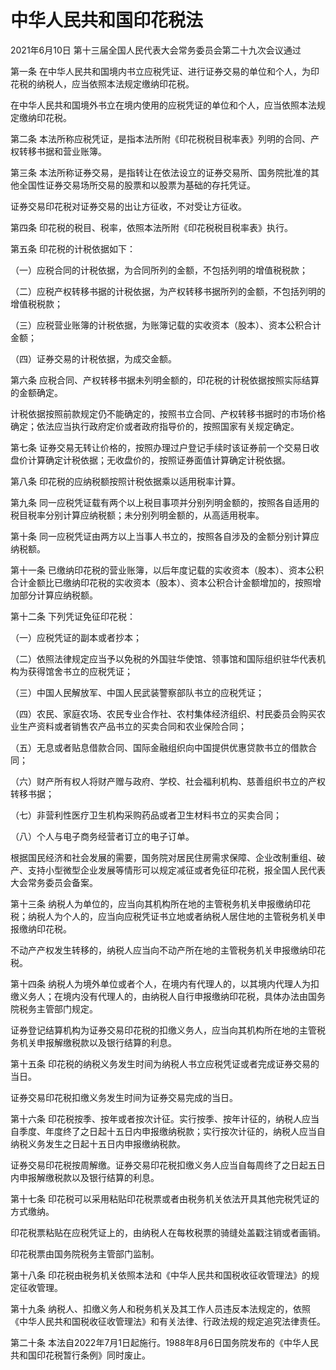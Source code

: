 # 中华人民共和国印花税法

2021年6月10日 第十三届全国人民代表大会常务委员会第二十九次会议通过

<!-- INFO END -->

第一条 在中华人民共和国境内书立应税凭证、进行证券交易的单位和个人，为印花税的纳税人，应当依照本法规定缴纳印花税。

在中华人民共和国境外书立在境内使用的应税凭证的单位和个人，应当依照本法规定缴纳印花税。

第二条 本法所称应税凭证，是指本法所附《印花税税目税率表》列明的合同、产权转移书据和营业账簿。

第三条 本法所称证券交易，是指转让在依法设立的证券交易所、国务院批准的其他全国性证券交易场所交易的股票和以股票为基础的存托凭证。

证券交易印花税对证券交易的出让方征收，不对受让方征收。

第四条 印花税的税目、税率，依照本法所附《印花税税目税率表》执行。

第五条 印花税的计税依据如下：

（一）应税合同的计税依据，为合同所列的金额，不包括列明的增值税税款；

（二）应税产权转移书据的计税依据，为产权转移书据所列的金额，不包括列明的增值税税款；

（三）应税营业账簿的计税依据，为账簿记载的实收资本（股本）、资本公积合计金额；

（四）证券交易的计税依据，为成交金额。

第六条 应税合同、产权转移书据未列明金额的，印花税的计税依据按照实际结算的金额确定。

计税依据按照前款规定仍不能确定的，按照书立合同、产权转移书据时的市场价格确定；依法应当执行政府定价或者政府指导价的，按照国家有关规定确定。

第七条 证券交易无转让价格的，按照办理过户登记手续时该证券前一个交易日收盘价计算确定计税依据；无收盘价的，按照证券面值计算确定计税依据。

第八条 印花税的应纳税额按照计税依据乘以适用税率计算。

第九条 同一应税凭证载有两个以上税目事项并分别列明金额的，按照各自适用的税目税率分别计算应纳税额；未分别列明金额的，从高适用税率。

第十条 同一应税凭证由两方以上当事人书立的，按照各自涉及的金额分别计算应纳税额。

第十一条 已缴纳印花税的营业账簿，以后年度记载的实收资本（股本）、资本公积合计金额比已缴纳印花税的实收资本（股本）、资本公积合计金额增加的，按照增加部分计算应纳税额。

第十二条 下列凭证免征印花税：

（一）应税凭证的副本或者抄本；

（二）依照法律规定应当予以免税的外国驻华使馆、领事馆和国际组织驻华代表机构为获得馆舍书立的应税凭证；

（三）中国人民解放军、中国人民武装警察部队书立的应税凭证；

（四）农民、家庭农场、农民专业合作社、农村集体经济组织、村民委员会购买农业生产资料或者销售农产品书立的买卖合同和农业保险合同；

（五）无息或者贴息借款合同、国际金融组织向中国提供优惠贷款书立的借款合同；

（六）财产所有权人将财产赠与政府、学校、社会福利机构、慈善组织书立的产权转移书据；

（七）非营利性医疗卫生机构采购药品或者卫生材料书立的买卖合同；

（八）个人与电子商务经营者订立的电子订单。

根据国民经济和社会发展的需要，国务院对居民住房需求保障、企业改制重组、破产、支持小型微型企业发展等情形可以规定减征或者免征印花税，报全国人民代表大会常务委员会备案。

第十三条 纳税人为单位的，应当向其机构所在地的主管税务机关申报缴纳印花税；纳税人为个人的，应当向应税凭证书立地或者纳税人居住地的主管税务机关申报缴纳印花税。

不动产产权发生转移的，纳税人应当向不动产所在地的主管税务机关申报缴纳印花税。

第十四条 纳税人为境外单位或者个人，在境内有代理人的，以其境内代理人为扣缴义务人；在境内没有代理人的，由纳税人自行申报缴纳印花税，具体办法由国务院税务主管部门规定。

证券登记结算机构为证券交易印花税的扣缴义务人，应当向其机构所在地的主管税务机关申报解缴税款以及银行结算的利息。

第十五条 印花税的纳税义务发生时间为纳税人书立应税凭证或者完成证券交易的当日。

证券交易印花税扣缴义务发生时间为证券交易完成的当日。

第十六条 印花税按季、按年或者按次计征。实行按季、按年计征的，纳税人应当自季度、年度终了之日起十五日内申报缴纳税款；实行按次计征的，纳税人应当自纳税义务发生之日起十五日内申报缴纳税款。

证券交易印花税按周解缴。证券交易印花税扣缴义务人应当自每周终了之日起五日内申报解缴税款以及银行结算的利息。

第十七条 印花税可以采用粘贴印花税票或者由税务机关依法开具其他完税凭证的方式缴纳。

印花税票粘贴在应税凭证上的，由纳税人在每枚税票的骑缝处盖戳注销或者画销。

印花税票由国务院税务主管部门监制。

第十八条 印花税由税务机关依照本法和《中华人民共和国税收征收管理法》的规定征收管理。

第十九条 纳税人、扣缴义务人和税务机关及其工作人员违反本法规定的，依照《中华人民共和国税收征收管理法》和有关法律、行政法规的规定追究法律责任。

第二十条 本法自2022年7月1日起施行。1988年8月6日国务院发布的《中华人民共和国印花税暂行条例》同时废止。